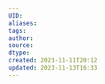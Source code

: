 ```yaml
---
UID: 
aliases: 
tags: 
author: 
source: 
dtype: 
created: 2023-11-11T20:12
updated: 2023-11-13T16:33
---
```


